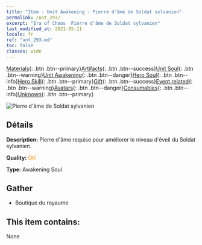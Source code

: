 ```yaml
---
title: "Item - Unit Awakening - Pierre d'âme de Soldat sylvanien"
permalink: /unt_293/
excerpt: "Era of Chaos  Pierre d'âme de Soldat sylvanien"
last_modified_at: 2021-05-11
locale: fr
ref: "unt_293.md"
toc: false
classes: wide
---
```

 [Materials](/ItemsFR/){: .btn .btn--primary}[Artifacts](/ItemsFR/Artifacts/){: .btn .btn--success}[Unit Soul](/ItemsFR/UnitSoul/){: .btn .btn--warning}[Unit Awakening](/ItemsFR/UnitAwakening/){: .btn .btn--danger}[Hero Soul](/ItemsFR/HeroSoul/){: .btn .btn--info}[Hero Skill](/ItemsFR/HeroSkill/){: .btn .btn--primary}[Gift](/ItemsFR/Gift/){: .btn .btn--success}[Event related](/ItemsFR/Events/){: .btn .btn--warning}[Avatars](/ItemsFR/Avatars/){: .btn .btn--danger}[Consumables](/ItemsFR/Consumables/){: .btn .btn--info}[Unknown](/ItemsFR/Unknown/){: .btn .btn--primary}

 ![Pierre d'âme de Soldat sylvanien](/images/u/tia_shuyao.jpg)

## Détails
 **Description:** Pierre d'âme requise pour améliorer le niveau d'éveil du Soldat sylvanien.

 **Quality:** <span style="color: #FF8C00">OK</span>

 **Type:** Awakening Soul

## Gather

*    Boutique du royaume 

## This item contains:

  None


